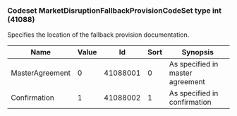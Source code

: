 ### Codeset MarketDisruptionFallbackProvisionCodeSet type int (41088)

Specifies the location of the fallback provision documentation.

| Name            | Value | Id       | Sort | Synopsis                         |
|-----------------|-------|----------|------|----------------------------------|
| MasterAgreement | 0     | 41088001 | 0    | As specified in master agreement |
| Confirmation    | 1     | 41088002 | 1    | As specified in confirmation     |

